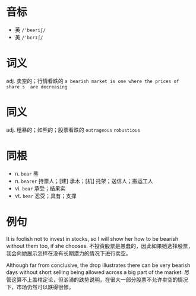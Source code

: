 # 音标

- 英 `/'beəriʃ/`
- 美 `/'bɛrɪʃ/`

# 词义

adj. 卖空的；行情看跌的
`a bearish market is one where the prices of  share s  are decreasing`

# 同义

adj. 粗暴的；如熊的；股票看跌的
`outrageous` `robustious`

# 同根

- n. `bear` 熊
- n. `bearer` 持票人；[建] 承木；[机] 托架；送信人；搬运工人
- vi. `bear` 承受；结果实
- vt. `bear` 忍受；具有；支撑

# 例句

It is foolish not to invest in stocks, so I will show her how to be bearish without them too, if she chooses.
不投资股票是愚蠢的，因此如果她选择股票，我会向她展示怎样在没有长期潜力的情况下进行卖空。

Although far from conclusive, the drop illustrates there can be very bearish days without short selling being allowed across a big part of the market.
尽管这算不上盖棺定论，但汹涌的跌势说明，在很大一部分股票不允许卖空的情况下，市场仍然可以跌得很惨。


